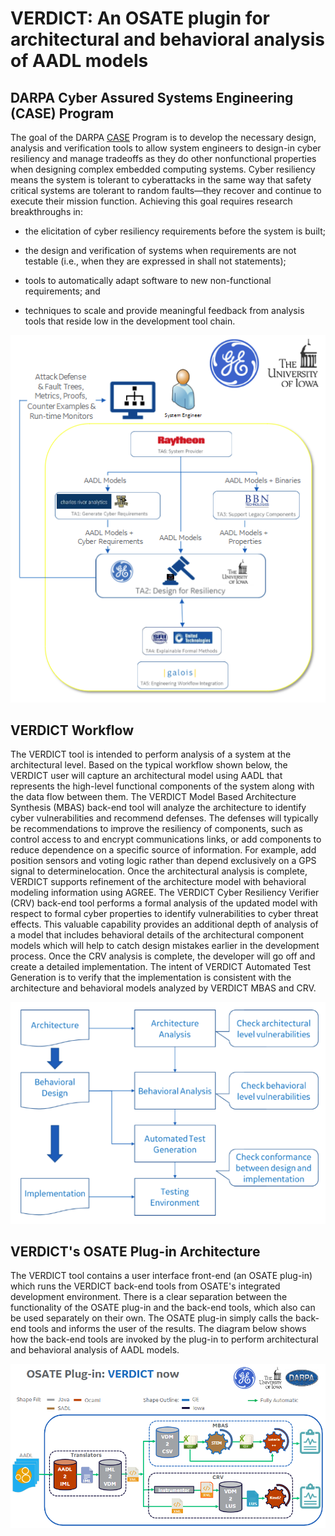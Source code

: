 # VERDICT: An OSATE plugin for architectural and behavioral analysis of AADL models

## DARPA Cyber Assured Systems Engineering (CASE) Program

The goal of the DARPA
[CASE](https://www.darpa.mil/program/cyber-assured-systems-engineering)
Program is to develop the necessary design, analysis and verification
tools to allow system engineers to design-in cyber resiliency and
manage tradeoffs as they do other nonfunctional properties when
designing complex embedded computing systems.  Cyber resiliency means
the system is tolerant to cyberattacks in the same way that safety
critical systems are tolerant to random faults—they recover and
continue to execute their mission function.  Achieving this goal
requires research breakthroughs in:

* the elicitation of cyber resiliency requirements before the system
  is built;

* the design and verification of systems when requirements are not
  testable (i.e., when they are expressed in shall not statements);

* tools to automatically adapt software to new non-functional
  requirements; and

* techniques to scale and provide meaningful feedback from analysis
  tools that reside low in the development tool chain.

![CASE Program Diagram](docs/images/CASE-Program-Diagram.png)

## VERDICT Workflow

The VERDICT tool is intended to perform analysis of a system at the
architectural level.  Based on the typical workflow shown below, the
VERDICT user will capture an architectural model using AADL that
represents the high-level functional components of the system along
with the data flow between them.  The VERDICT Model Based Architecture
Synthesis (MBAS) back-end tool will analyze the architecture to
identify cyber vulnerabilities and recommend defenses.  The defenses
will typically be recommendations to improve the resiliency of
components, such as control access to and encrypt communications
links, or add components to reduce dependence on a specific source of
information.  For example, add position sensors and voting logic
rather than depend exclusively on a GPS signal to determinelocation.
Once the architectural analysis is complete, VERDICT supports
refinement of the architecture model with behavioral modeling
information using AGREE.  The VERDICT Cyber Resiliency Verifier (CRV)
back-end tool performs a formal analysis of the updated model with
respect to formal cyber properties to identify vulnerabilities to
cyber threat effects.  This valuable capability provides an additional
depth of analysis of a model that includes behavioral details of the
architectural component models which will help to catch design
mistakes earlier in the development process.  Once the CRV analysis is
complete, the developer will go off and create a detailed
implementation.  The intent of VERDICT Automated Test Generation is to
verify that the implementation is consistent with the architecture and
behavioral models analyzed by VERDICT MBAS and CRV.

![VERDICT Workflow Diagram](docs/images/VERDICT-Workflow-Diagram.png)

## VERDICT's OSATE Plug-in Architecture

The VERDICT tool contains a user interface front-end (an OSATE
plug-in) which runs the VERDICT back-end tools from OSATE's integrated
development environment.  There is a clear separation between the
functionality of the OSATE plug-in and the back-end tools, which also
can be used separately on their own.  The OSATE plug-in simply calls
the back-end tools and informs the user of the results.  The diagram
below shows how the back-end tools are invoked by the plug-in to
perform architectural and behavioral analysis of AADL models.

![VERDICT Plugin Diagram](docs/images/VERDICT-Plugin-Diagram.png)
